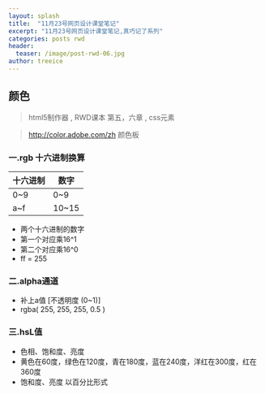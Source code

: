 ```yaml
---
layout: splash
title:  "11月23号网页设计课堂笔记"
excerpt: "11月23号网页设计课堂笔记,真巧记了系列"
categories: posts rwd
header:
  teaser: /image/post-rwd-06.jpg
author: treeice
---
```

## 颜色
 > html5制作器 ,  RWD课本 第五，六章 ,  css元素
 
 > http://color.adobe.com/zh 颜色板

###  一.rgb 十六进制换算

十六进制|数字
-|-
0~9|0~9
a~f|10~15
 
 - 两个十六进制的数字
 - 第一个对应乘16^1
 - 第二个对应乘16^0
 - ff = 255
 
### 二.alpha通道
  
  - 补上a值 [不透明度 (0~1)]
  - rgba(  255, 255, 255, 0.5 )

  
### 三.hsL值

 - 色相、饱和度、亮度
 - 黄色在60度，绿色在120度，青在180度，蓝在240度，洋红在300度，红在360度			
 - 饱和度、亮度 以百分比形式

